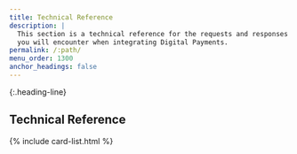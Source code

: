 ```yaml
---
title: Technical Reference
description: |
  This section is a technical reference for the requests and responses
  you will encounter when integrating Digital Payments.
permalink: /:path/
menu_order: 1300
anchor_headings: false
---
```


{:.heading-line}

## Technical Reference

{% include card-list.html %}
